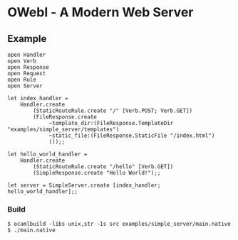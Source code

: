 # OWebl - A Modern Web Server

## Example

    open Handler
    open Verb
    open Response
    open Request
    open Rule
    open Server

    let index_handler =
        Handler.create
            (StaticRouteRule.create "/" [Verb.POST; Verb.GET])
            (FileResponse.create
                 ~template_dir:(FileResponse.TemplateDir "examples/simple_server/templates")
                 ~static_file:(FileResponse.StaticFile "/index.html")
                 ());;

    let hello_world_handler =
        Handler.create
            (StaticRouteRule.create "/hello" [Verb.GET])
            (SimpleResponse.create "Hello World!");;

    let server = SimpleServer.create [index_handler; hello_world_handler];;

### Build

    $ ocamlbuild -libs unix,str -Is src examples/simple_server/main.native
    $ ./main.native
